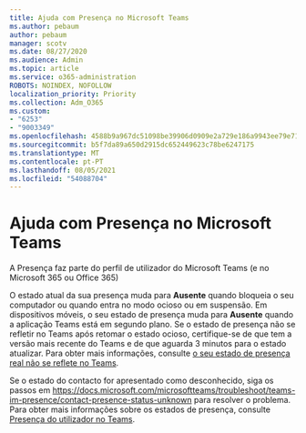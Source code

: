 ```yaml
---
title: Ajuda com Presença no Microsoft Teams
ms.author: pebaum
author: pebaum
manager: scotv
ms.date: 08/27/2020
ms.audience: Admin
ms.topic: article
ms.service: o365-administration
ROBOTS: NOINDEX, NOFOLLOW
localization_priority: Priority
ms.collection: Adm_O365
ms.custom:
- "6253"
- "9003349"
ms.openlocfilehash: 4588b9a967dc51098be39906d0909e2a729e186a9943ee79e71d6ab50a666107
ms.sourcegitcommit: b5f7da89a650d2915dc652449623c78be6247175
ms.translationtype: MT
ms.contentlocale: pt-PT
ms.lasthandoff: 08/05/2021
ms.locfileid: "54088704"
---
```

# <a name="help-with-presence-in-microsoft-teams"></a>Ajuda com Presença no Microsoft Teams

A Presença faz parte do perfil de utilizador do Microsoft Teams (e no Microsoft 365 ou Office 365) 

O estado atual da sua presença muda para  **Ausente**  quando bloqueia o seu computador ou quando entra no modo ocioso ou em suspensão. Em dispositivos móveis, o seu estado de presença muda para **Ausente**  quando a aplicação Teams está em segundo plano. Se o estado de presença não se refletir no Teams após retomar o estado ocioso, certifique-se de que tem a versão mais recente do Teams e de que aguarda 3 minutos para o estado atualizar. Para obter mais informações, consulte [o seu estado de presença real não se reflete no Teams](https://docs.microsoft.com/microsoftteams/troubleshoot/teams-im-presence/presence-not-show-actual-status).

Se o estado do contacto for apresentado como desconhecido, siga os passos em https://docs.microsoft.com/microsoftteams/troubleshoot/teams-im-presence/contact-presence-status-unknown para resolver o problema.
Para obter mais informações sobre os estados de presença, consulte [Presença do utilizador no Teams](https://docs.microsoft.com/microsoftteams/presence-admins).

